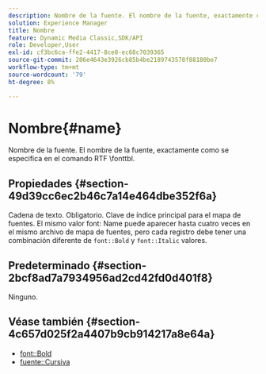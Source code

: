 ```yaml
---
description: Nombre de la fuente. El nombre de la fuente, exactamente como se especifica en el comando RTF \fonttbl.
solution: Experience Manager
title: Nombre
feature: Dynamic Media Classic,SDK/API
role: Developer,User
exl-id: cf3bc6ca-ffe2-4417-8ce8-ec68c7039365
source-git-commit: 206e4643e3926cb85b4be2189743578f88180be7
workflow-type: tm+mt
source-wordcount: '79'
ht-degree: 8%

---
```


# Nombre{#name}

Nombre de la fuente. El nombre de la fuente, exactamente como se especifica en el comando RTF \fonttbl.

## Propiedades {#section-49d39cc6ec2b46c7a14e464dbe352f6a}

Cadena de texto. Obligatorio. Clave de índice principal para el mapa de fuentes. El mismo valor font: Name puede aparecer hasta cuatro veces en el mismo archivo de mapa de fuentes, pero cada registro debe tener una combinación diferente de `font::Bold` y `font::Italic` valores.

## Predeterminado {#section-2bcf8ad7a7934956ad2cd42fd0d401f8}

Ninguno.

## Véase también {#section-4c657d025f2a4407b9cb914217a8e64a}

* [font::Bold](r-bold-font.md#reference_F7B017EF67574A29ABFC3954AB64159C)
* [fuente::Cursiva](r-italic-font.md#reference_DC04A532B34A41AF81B0B9644ACFAAD6)
